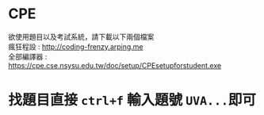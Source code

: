 # CPE
欲使用題目以及考試系統，請下載以下兩個檔案</br>
瘋狂程設 : http://coding-frenzy.arping.me</br>
全部編譯器 : https://cpe.cse.nsysu.edu.tw/doc/setup/CPEsetupforstudent.exe</br>
# 找題目直接 `ctrl+f` 輸入題號 `UVA...`即可<br>
